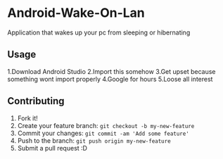 # Android-Wake-On-Lan
Application that wakes up your pc from sleeping or hibernating



## Usage
1.Download Android Studio
2.Import this somehow
3.Get upset because something wont import properly
4.Google for hours 
5.Loose all interest



## Contributing

1. Fork it!
2. Create your feature branch: `git checkout -b my-new-feature`
3. Commit your changes: `git commit -am 'Add some feature'`
4. Push to the branch: `git push origin my-new-feature`
5. Submit a pull request :D



></content>
</snippet>
